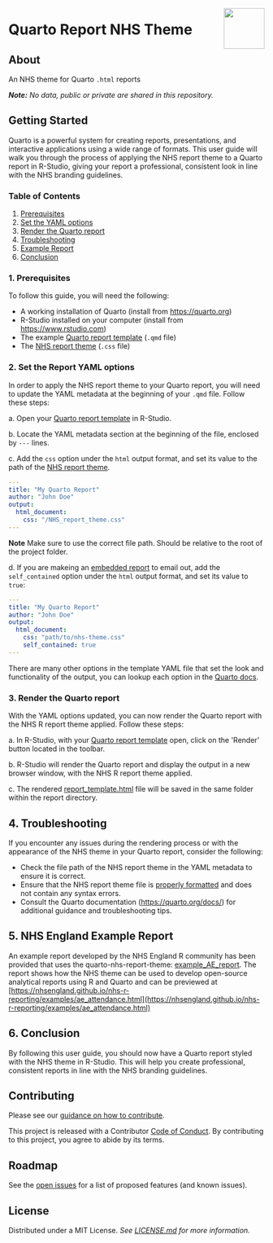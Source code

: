 <a alt="NHS-R Community's logo" href='https://nhsrcommunity.com/'><img src='https://nhs-r-community.github.io/assets/logo/nhsr-logo.png' align="right" height="80" /></a>

# Quarto Report NHS Theme

## About

An NHS theme for Quarto `.html` reports

_**Note:** No data, public or private are shared in this repository._

## Getting Started

Quarto is a powerful system for creating reports, presentations, and interactive applications using a wide range of formats. This user guide will walk you through the process of applying the NHS report theme to a Quarto report in R-Studio, giving your report a professional, consistent look in line with the NHS branding guidelines.

### Table of Contents

1. [Prerequisites](#prerequisites)
2. [Set the YAML options](#yaml-options)
3. [Render the Quarto report](#render-report)
4. [Troubleshooting](#troubleshooting)
5. [Example Report](#example)
6. [Conclusion](#conclusion)

<a name="prerequisites"></a>

### 1. Prerequisites

To follow this guide, you will need the following:

- A working installation of Quarto (install from https://quarto.org)
- R-Studio installed on your computer (install from https://www.rstudio.com)
- The example [Quarto report template](/report_template.qmd) (`.qmd` file)
- The [NHS report theme](/NHS_report_theme.css) (`.css` file)

<a name="yaml-options"></a>

### 2. Set the Report YAML options

In order to apply the NHS report theme to your Quarto report, you will need to update the YAML metadata at the beginning of your `.qmd` file. Follow these steps:

a. Open your [Quarto report template](/report_template.qmd) in R-Studio.

b. Locate the YAML metadata section at the beginning of the file, enclosed by `---` lines.

c. Add the `css` option under the `html` output format, and set its value to the path of the [NHS report theme](/NHS_report_theme.css).

```yaml
---
title: "My Quarto Report"
author: "John Doe"
output:
  html_document:
    css: "/NHS_report_theme.css"
---
```

**Note** Make sure to use the correct file path. Should be relative to the root of the project folder.

d. If you are makeing an [embedded report](https://quarto.org/docs/output-formats/html-publishing.html#standalone-html) to email out, add the `self_contained` option under the `html` output format, and set its value to `true`:

```yaml
---
title: "My Quarto Report"
author: "John Doe"
output:
  html_document:
    css: "path/to/nhs-theme.css"
    self_contained: true
---
```

There are many other options in the template YAML file that set the look and functionality of the output, you can lookup each option in the [Quarto docs](https://quarto.org/docs/output-formats/html-basics.html).

<a name="render-report"></a>

### 3. Render the Quarto report

With the YAML options updated, you can now render the Quarto report with the NHS R report theme applied. Follow these steps:

a. In R-Studio, with your [Quarto report template](/report_template.qmd) open, click on the 'Render' button located in the toolbar.

b. R-Studio will render the Quarto report and display the output in a new browser window, with the NHS R report theme applied.

c. The rendered [report_template.html](/report_template.html) file will be saved in the same folder within the report directory.

<a name="troubleshooting"></a>
## 4. Troubleshooting

If you encounter any issues during the rendering process or with the appearance of the NHS theme in your Quarto report, consider the following:

- Check the file path of the NHS report theme in the YAML metadata to ensure it is correct.
- Ensure that the NHS report theme file is [properly formatted](https://quarto.org/docs/output-formats/html-themes.html#theme-options) and does not contain any syntax errors.
- Consult the Quarto documentation (https://quarto.org/docs/) for additional guidance and troubleshooting tips.

<a name="example"></a>
## 5. NHS England Example Report
An example report developed by the NHS England R community has been provided that uses the quarto-nhs-report-theme: [example_AE_report](/example_AE_report.qmd). The report shows how the NHS theme can be used to develop open-source analytical reports using R and Quarto and can be previewed at [https://nhsengland.github.io/nhs-r-reporting/examples/ae_attendance.html](https://nhsengland.github.io/nhs-r-reporting/examples/ae_attendance.html)

<a name="conclusion"></a>
## 6. Conclusion

By following this user guide, you should now have a Quarto report styled with the NHS theme in R-Studio. This will help you create professional, consistent reports in line with the NHS branding guidelines.

## Contributing

Please see our [guidance on how to contribute](./CONTRIBUTING.md).

This project is released with a Contributor [Code of Conduct](./CODE_OF_CONDUCT.md). By contributing to this project, you agree to abide by its terms.

## Roadmap

See the [open issues](https://github.com/nhs-r-community/quarto-nhs-theme/issues) for a list of proposed features (and known issues).

## License

Distributed under a MIT License. _See [LICENSE.md](/LICENSE) for more information._
